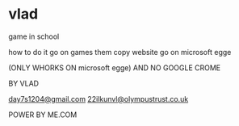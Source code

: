 # vlad
game in school

how to do it go on games 
them copy website 
go on microsoft egge 

(ONLY WHORKS ON microsoft egge)
AND NO GOOGLE CROME


BY VLAD 

day7s1204@gmail.com
22ilkunvl@olympustrust.co.uk


POWER BY ME.COM 




